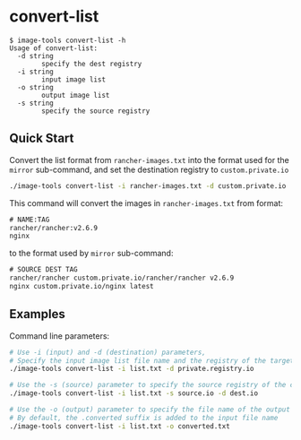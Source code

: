 # convert-list

```console
$ image-tools convert-list -h
Usage of convert-list:
  -d string
        specify the dest registry
  -i string
        input image list
  -o string
        output image list
  -s string
        specify the source registry
```

## Quick Start

Convert the list format from `rancher-images.txt` into the format used for the `mirror` sub-command, and set the destination registry to `custom.private.io`

```sh
./image-tools convert-list -i rancher-images.txt -d custom.private.io
```

This command will convert the images in `rancher-images.txt` from format:

```txt
# NAME:TAG
rancher/rancher:v2.6.9
nginx
```

to the format used by `mirror` sub-command:

```txt
# SOURCE DEST TAG
rancher/rancher custom.private.io/rancher/rancher v2.6.9
nginx custom.private.io/nginx latest
```

## Examples

Command line parameters:
```sh
# Use -i (input) and -d (destination) parameters,
# Specify the input image list file name and the registry of the target image
./image-tools convert-list -i list.txt -d private.registry.io

# Use the -s (source) parameter to specify the source registry of the converted image list
./image-tools convert-list -i list.txt -s source.io -d dest.io

# Use the -o (output) parameter to specify the file name of the output mirror list
# By default, the .converted suffix is added to the input file name
./image-tools convert-list -i list.txt -o converted.txt
```
